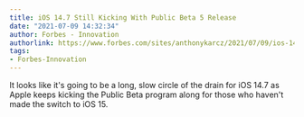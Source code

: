 ```yaml
---
title: iOS 14.7 Still Kicking With Public Beta 5 Release
date: "2021-07-09 14:32:34"
author: Forbes - Innovation
authorlink: https://www.forbes.com/sites/anthonykarcz/2021/07/09/ios-147-still-kicking-with-public-beta-5-release/
tags:
- Forbes-Innovation
---
```

It looks like it's going to be a long, slow circle of the drain for iOS 14.7 as Apple keeps kicking the Public Beta program along for those who haven't made the switch to iOS 15.